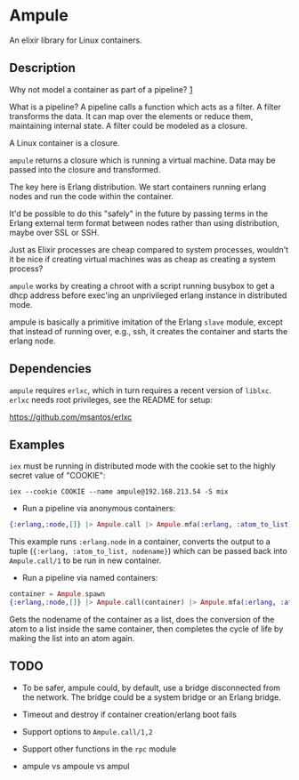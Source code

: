 # Ampule

An elixir library for Linux containers.

## Description

Why not model a container as part of a pipeline? [1]

What is a pipeline? A pipeline calls a function which acts as a filter. A
filter transforms the data. It can map over the elements or reduce them,
maintaining internal state. A filter could be modeled as a closure.

A Linux container is a closure.

`ampule` returns a closure which is running a virtual machine. Data may
be passed into the closure and transformed.

The key here is Erlang distribution. We start containers running erlang
nodes and run the code within the container.

It'd be possible to do this "safely" in the future by passing terms in the
Erlang external term format between nodes rather than using distribution,
maybe over SSL or SSH.

Just as Elixir processes are cheap compared to system processes, wouldn't
it be nice if creating virtual machines was as cheap as creating a
system process?

`ampule` works by creating a chroot with a script running busybox to
get a dhcp address before exec'ing an unprivileged erlang instance in
distributed mode.

ampule is basically a primitive imitation of the Erlang `slave` module,
except that instead of running over, e.g., ssh, it creates the container
and starts the erlang node.

## Dependencies

`ampule` requires `erlxc`, which in turn requires a recent version of
`liblxc`. `erlxc` needs root privileges, see the README for setup:

https://github.com/msantos/erlxc

## Examples

`iex` must be running in distributed mode with the cookie set to the
highly secret value of "COOKIE":

```
iex --cookie COOKIE --name ampule@192.168.213.54 -S mix
```

* Run a pipeline via anonymous containers:

```elixir
{:erlang,:node,[]} |> Ampule.call |> Ampule.mfa(:erlang, :atom_to_list) |> Ampule.call
```

  This example runs `:erlang.node` in a container, converts the output
  to a tuple (`{:erlang, :atom_to_list, nodename}`) which can be passed
  back into `Ampule.call/1` to be run in new container.

* Run a pipeline via named containers:

```elixir
container = Ampule.spawn
{:erlang,:node,[]} |> Ampule.call(container) |> Ampule.mfa(:erlang, :atom_to_list) |> Ampule.call(container) |> list_to_atom
```

  Gets the nodename of the container as a list, does the conversion of
  the atom to a list inside the same container, then completes the cycle
  of life by making the list into an atom again.

## TODO

* To be safer, ampule could, by default, use a bridge disconnected from
  the network. The bridge could be a system bridge or an Erlang bridge.

* Timeout and destroy if container creation/erlang boot fails

* Support options to `Ampule.call/1,2`

* Support other functions in the `rpc` module

* ampule vs ampoule vs ampul

[1]: http://cr.yp.to/qmail/qmailsec-20071101.pdf
